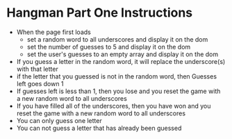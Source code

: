 # Hangman Part One Instructions
- When the page first loads
	- set a random word to all underscores and display it on the dom
	- set the number of guesses to 5 and display it on the dom
	- set the user's guesses to an empty array and display it on the dom
- If you guess a letter in the random word, it will replace the underscore(s) with that letter
- if the letter that you guessed is not in the random word, then Guesses left goes down 1
- If guesses left is less than 1, then you lose and you reset the game with a new random word to all underscores
- If you have filled all of the underscores, then you have won and you reset the game with a new random word to all underscores
- You can only guess one letter
- You can not guess a letter that has already been guessed
